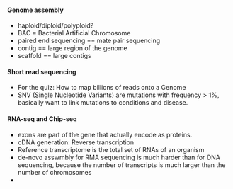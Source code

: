 #### Genome assembly

- haploid/diploid/polyploid?
- BAC = Bacterial Artificial Chromosome
- paired end sequencing == mate pair sequencing
- contig == large region of the genome
- scaffold == large contigs

#### Short read sequencing

- For the quiz: How to map billions of reads onto a Genome
- SNV (Single Nucleotide Variants) are mutations with frequency > 1%, basically want to link mutations to conditions and disease.

#### RNA-seq and Chip-seq

- exons are part of the gene that actually encode as proteins.
- cDNA generation: Reverse transcription
- Reference transcriptome is the total set of RNAs of an organism
- de-novo asswmbly for RMA sequencing is much harder than for DNA sequencing, because the number of transcripts is much larger than the number of chromosomes
- 
